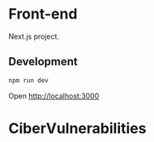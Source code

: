 # Front-end

Next.js project.

## Development

```bash
npm run dev
```

Open [http://localhost:3000](http://localhost:3000)
# CiberVulnerabilities
